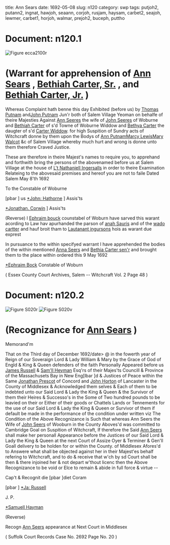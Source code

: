 title: Ann Sears
date: 1692-05-08
slug: n120
category: swp
tags: putjoh2, putann2, ingnat, hawjoh, seaann, corjoh, rusjam, haysam, carbet2, seajoh, lewmer, carbet1, horjoh, walmar, prejoh2, buceph, puttho




# Document: n120.1

![Figure ecca2100r](/assets/thumb/ecca2100r.jpg)

# (Warrant for apprehension of [Ann Sears](/tag/seaann.html) , [Bethiah Carter, Sr.](/tag/carbet1.html) , and [Bethiah Carter, Jr.](/tag/carbet2.html) )

Whereas Complaint hath benne this day Exhibited (before us) by [Thomas Putnam](/tag/puttho.html) and[John Putnam](/tag/putjoh2.html) Jun'r both of Salem Village Yeoman on behalfe of theire Majesties Against [Ann Seeres](/tag/seaann.html) the wife of [John Seeres](/tag/seajoh.html) of Woburne and [Bethiah Carter](/tag/carbet1.html) of s'd Towne of Woburne Widdow and [Bethya Carter](/tag/carbet2.html) the daugter of s'd [Carter Widdow](/tag/carbet1.html). for high Suspition of Sundry acts of Witchcraft donne by them upon the Bodys of [Ann Putnam](/tag/putann2.html)[Marcy Lewis](/tag/lewmer.html)[Mary Walcot](/tag/walmar.html) &c of Salem Village whereby much hurt and wrong is donne unto them therefore Craved Justice.

These are therefore in theire Majest's names to require you, to apprehand and forthwith bring the persons of the abovenamed before us at Salem Village at the house of [L't Nathaniell Ingersalls](/tag/ingnat.html) in order to theire Examination Relateing to the abovesaid premises and hereof you are not to faile Dated Salem May 8'th 1692

To the Constable of Woburne 

[pbar ] us [*John: Hathorne](/tag/hawjoh.html) ] Assis'ts

[*Jonathan. Corwin](/tag/corjoh.html) ] Assis'ts

(Reverse) I [Ephraim bouck](/tag/buceph.html) counstabel of Woburn have sarved this warant acording to Law hav apurhanded the parson of [anah Sauris](/tag/seaann.html) and of the [wado cartter](/tag/carbet1.html) and hauf broit tham to [Lautanant ingursons](/tag/ingnat.html) hois as warant due exprest

In pursuance to the within specifyed warrant I have apprehended the bodies of the within mentioned [Anna Seers](/tag/seaann.html) and [Bethia Carter sen'r](/tag/carbet1.html) and brought them to the place within ordered this 9 May 1692 

[*Ephraim Bock](/tag/buceph.html) Constable of Woburn

( Essex County Court Archives, Salem -- Witchcraft Vol. 2 Page 48 )


# Document: n120.2

![Figure S020r](/assets/thumb/S020r.jpg)
![Figure S020v](/assets/thumb/S020v.jpg)

# (Recognizance for [Ann Sears](/tag/seaann.html) )

Memorand'm

That on the Third day of December 1692/date> @ in the fowerth year of Reign of our Soveraign Lord & Lady William & Mary by the Grace of God of Engld & King & Queen defenders of the faith Personally Appeared before us [James Russell](/tag/rusjam.html) & [Sam'll Heyman](/tag/haysam.html) Esq'rs of their Majes'ts Councill & Province of the Massachusets Bay in New Eng[lbar ]d & Justices of Peace within the Same [Jonathan Prescot](/tag/prejoh2.html) of Concord and [John Horton](/tag/horjoh.html) of Lancaster in the County of Middlesex & Acknowledged them selves & Each of them to be indebted unto our Said Lord & Lady the King & Queen & the Survivor of them their Heires & Successo's in the Some of Two hundred pounds to be leavied on their or Either of their goods or Chattels Lands or Tennements for the use of our Said Lord & Lady the King & Queen or Survivor of them if default be made in the performance of the condition under written viz The Condition of the Above Recognizance is Such that whereas Ann Seers the Wife of [John Seers](/tag/seajoh.html) of Wooburn in the County Aboves'd was committed to Cambridge Goal on Suspition of Witchcraft, If therefore the Said [Ann Seers](/tag/seaann.html) shall make her personall Appearance before the Justices of our Said Lord & Lady the King & Queen at the next Court of Assize Oyer & Terminer & Gen'll Goall delivery to be holden for or within the County. of Middlesex Afores'd to Answere what shall be objected against her in their Majest'es behalf refering to Witchcraft, and to do & receive that w'ch by sd Court shall be then & there injoined her & not depart w'thout licenc then the Above Recognizance to be void or Elce to remain & abide in full force & virtue --

Cap't & Recognit die [pbar ]diet Coram 

[pbar ] [*Ja: Russell](/tag/rusjam.html)

J. P. 

[*Samuell Hayman](/tag/haysam.html)

(Reverse) 

Recogn [Ann Seers](/tag/seaann.html) appearance at Next Court in Middlesex

( Suffolk Court Records Case No. 2692 Page No. 20 )
